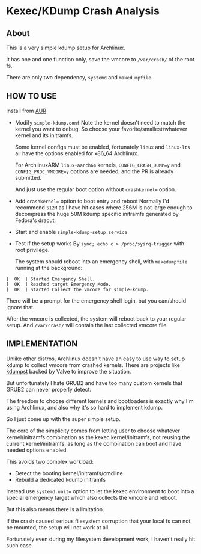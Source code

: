 Kexec/KDump Crash Analysis
============

About
-----

This is a very simple kdump setup for Archlinux.

It has one and one function only, save the vmcore to `/var/crash/` of the root
fs.

There are only two dependency, `systemd` and `makedumpfile`.

HOW TO USE
----------

Install from [AUR](https://aur.archlinux.org/packages/simple-kdump)

- Modify `simple-kdump.conf`
  Note the kernel doesn't need to match the kernel you want to debug.
  So choose your favorite/smallest/whatever kernel and its initramfs.

  Some kernel configs must be enabled, fortunately `linux` and `linux-lts` all
  have the options enabled for x86_64 Archlinux.

  For ArchlinuxARM `linux-aarch64` kernels, `CONFIG_CRASH_DUMP=y` and
  `CONFIG_PROC_VMCORE=y` options are needed, and the PR is already submitted.

  And just use the regular boot option without `crashkernel=` option.

- Add `crashkernel=` option to boot entry and reboot
  Normally I'd recommend `512M` as I have hit cases where 256M is not large enough to
  decompress the huge 50M kdump specific initramfs generated by Fedora's dracut.

- Start and enable `simple-kdump-setup.service`

- Test if the setup works
  By `sync; echo c > /proc/sysrq-trigger` with root privilege.

  The system should reboot into an emergency shell, with `makedumpfile` running at the
  background:

```
[  OK  ] Started Emergency Shell.
[  OK  ] Reached target Emergency Mode.
[  OK  ] Started Collect the vmcore for simple-kdump.
```

  There will be a prompt for the emergency shell login, but you can/should ignore that.

  After the vmcore is collected, the system will reboot back to your regular setup.
  And `/var/crash/` will contain the last collected vmcore file.


IMPLEMENTATION
--------------

Unlike other distros, Archlinux doesn't have an easy to use way to setup kdump
to collect vmcore from crashed kernels.
There are projects like [kdumpst](https://gitlab.freedesktop.org/gpiccoli/kdumpst)
backed by Valve to improve the situation.

But unfortunately I hate GRUB2 and have too many custom kernels that GRUB2 can
never properly detect.

The freedom to choose different kernels and bootloaders is exactly why I'm using
Archlinux, and also why it's so hard to implement kdump.

So I just come up with the super simple setup.

The core of the simplicity comes from letting user to choose whatever kernel/initramfs
combination as the kexec kernel/initramfs, not reusing the current kernel/initramfs,
as long as the combination can boot and have needed options enabled.

This avoids two complex workload:

- Detect the booting kernel/initramfs/cmdline
- Rebuild a dedicated kdump initramfs

Instead use `systemd.unit=` option to let the kexec environment to boot into a special
emergency target which also collects the vmcore and reboot.

But this also means there is a limitation.

If the crash caused serious filesystem corruption that your local fs can not be mounted,
the setup will not work at all.

Fortunately even during my filesystem development work, I haven't really hit such case.
